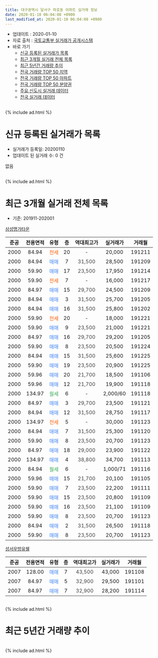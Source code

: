 ```yaml
---
title: 대구광역시 달서구 파호동 아파트 실거래 정보
date: 2020-01-10 06:04:08 +0900
last_modified_at: 2020-01-10 06:04:08 +0900
---
```


* 업데이트 : 2020-01-10
* 자료 출처 : [국토교통부 실거래가 공개시스템](http://rt.molit.go.kr)
* 바로 가기
    * [신규 등록된 실거래가 목록](#신규-등록된-실거래가-목록)
    * [최근 3개월 실거래 전체 목록](#최근-3개월-실거래-전체-목록)
    * [최근 5년간 거래량 추이](#최근-5년간-거래량-추이)
    * [전국 거래량 TOP 50 지역](https://inasie.github.io/apt-trade-info/최근-3개월-전국에서-가장-거래가-많이-발생한-지역)
    * [전국 거래량 TOP 50 아파트](https://inasie.github.io/apt-trade-info/최근-3개월-전국에서-가장-거래가-많이-발생한-아파트)
    * [전국 거래량 TOP 50 분양권](https://inasie.github.io/apt-trade-info/최근-3개월-전국에서-가장-거래가-많이-발생한-분양권)
    * [주요 신도시 실거래 데이터](https://inasie.github.io/apt-trade-info/주요-신도시)
    * [전국 실거래 데이터](https://inasie.github.io/apt-trade-info/전국)
<br>
{% include ad.html %}
<br>

# 신규 등록된 실거래가 목록
* 실거래가 등록일: 20200110
* 업데이트 된 실거래 수: 0 건

없음

<br>
{% include ad.html %}
<br>

# 최근 3개월 실거래 전체 목록
* 기준: 201911-202001


[삼성명가타운](https://search.naver.com/search.naver?query=%EB%8C%80%EA%B5%AC%EA%B4%91%EC%97%AD%EC%8B%9C+%EB%8B%AC%EC%84%9C%EA%B5%AC+%ED%8C%8C%ED%98%B8%EB%8F%99+%EC%82%BC%EC%84%B1%EB%AA%85%EA%B0%80%ED%83%80%EC%9A%B4)

|준공|전용면적|유형|층|역대최고가|실거래가|거래월|
|:---:|:---:|:---:|:---:|:---:|:---:|:---:|
|2000|84.94|<span style="color:#ff5a00">전세</span>|20|<span style="color:#444444">-</span>|20,000|191211|
|2000|84.94|<span style="color:#4285f3">매매</span>|7|<span style="color:#444444">31,500</span>|28,500|191209|
|2000|59.90|<span style="color:#4285f3">매매</span>|17|<span style="color:#444444">23,500</span>|17,950|191214|
|2000|59.90|<span style="color:#ff5a00">전세</span>|7|<span style="color:#444444">-</span>|16,000|191217|
|2000|84.97|<span style="color:#4285f3">매매</span>|15|<span style="color:#444444">29,700</span>|24,500|191209|
|2000|84.94|<span style="color:#4285f3">매매</span>|3|<span style="color:#444444">31,500</span>|25,700|191205|
|2000|84.94|<span style="color:#4285f3">매매</span>|16|<span style="color:#444444">31,500</span>|25,800|191202|
|2000|59.90|<span style="color:#ff5a00">전세</span>|20|<span style="color:#444444">-</span>|18,000|191221|
|2000|59.90|<span style="color:#4285f3">매매</span>|9|<span style="color:#444444">23,500</span>|21,000|191221|
|2000|84.97|<span style="color:#4285f3">매매</span>|16|<span style="color:#444444">29,700</span>|29,200|191205|
|2000|59.90|<span style="color:#4285f3">매매</span>|8|<span style="color:#444444">23,500</span>|20,500|191224|
|2000|84.94|<span style="color:#4285f3">매매</span>|15|<span style="color:#444444">31,500</span>|25,600|191225|
|2000|59.90|<span style="color:#4285f3">매매</span>|19|<span style="color:#444444">23,500</span>|20,900|191225|
|2000|59.96|<span style="color:#4285f3">매매</span>|20|<span style="color:#444444">21,700</span>|18,500|191106|
|2000|59.96|<span style="color:#4285f3">매매</span>|12|<span style="color:#444444">21,700</span>|19,900|191118|
|2000|134.97|<span style="color:#34a853">월세</span>|6|<span style="color:#444444">-</span>|2,000/60|191118|
|2000|84.97|<span style="color:#4285f3">매매</span>|3|<span style="color:#444444">29,700</span>|23,500|191121|
|2000|84.94|<span style="color:#4285f3">매매</span>|12|<span style="color:#444444">31,500</span>|28,750|191117|
|2000|134.97|<span style="color:#ff5a00">전세</span>|5|<span style="color:#444444">-</span>|30,000|191123|
|2000|84.94|<span style="color:#4285f3">매매</span>|7|<span style="color:#444444">31,500</span>|25,300|191120|
|2000|59.90|<span style="color:#4285f3">매매</span>|8|<span style="color:#444444">23,500</span>|20,700|191123|
|2000|84.97|<span style="color:#4285f3">매매</span>|18|<span style="color:#444444">29,000</span>|23,900|191122|
|2000|134.97|<span style="color:#4285f3">매매</span>|4|<span style="color:#444444">38,800</span>|34,700|191113|
|2000|84.94|<span style="color:#34a853">월세</span>|6|<span style="color:#444444">-</span>|1,000/71|191116|
|2000|59.96|<span style="color:#4285f3">매매</span>|15|<span style="color:#444444">21,700</span>|20,100|191105|
|2000|59.90|<span style="color:#4285f3">매매</span>|7|<span style="color:#444444">23,500</span>|22,200|191111|
|2000|59.90|<span style="color:#4285f3">매매</span>|15|<span style="color:#444444">23,500</span>|20,800|191109|
|2000|59.90|<span style="color:#4285f3">매매</span>|16|<span style="color:#444444">23,500</span>|21,100|191109|
|2000|59.90|<span style="color:#4285f3">매매</span>|8|<span style="color:#444444">23,500</span>|20,700|191123|
|2000|84.94|<span style="color:#4285f3">매매</span>|2|<span style="color:#444444">31,500</span>|26,500|191118|
|2000|59.90|<span style="color:#4285f3">매매</span>|8|<span style="color:#444444">23,500</span>|20,700|191123|

[성서우방유쉘](https://search.naver.com/search.naver?query=%EB%8C%80%EA%B5%AC%EA%B4%91%EC%97%AD%EC%8B%9C+%EB%8B%AC%EC%84%9C%EA%B5%AC+%ED%8C%8C%ED%98%B8%EB%8F%99+%EC%84%B1%EC%84%9C%EC%9A%B0%EB%B0%A9%EC%9C%A0%EC%89%98)

|준공|전용면적|유형|층|역대최고가|실거래가|거래월|
|:---:|:---:|:---:|:---:|:---:|:---:|:---:|
|2007|128.00|<span style="color:#4285f3">매매</span>|7|<span style="color:#444444">43,500</span>|43,000|191108|
|2007|84.97|<span style="color:#4285f3">매매</span>|5|<span style="color:#444444">32,900</span>|29,500|191101|
|2007|84.97|<span style="color:#4285f3">매매</span>|7|<span style="color:#444444">32,900</span>|28,200|191114|


<br>
{% include ad.html %}
<br>

# 최근 5년간 거래량 추이


<div style="width:100%;">
    <canvas id="deal_progress" height="200"></canvas>
</div>

<script>
new Chart(document.getElementById("deal_progress"), {
    type: 'line',
    data: {
        labels: ['201501','201502','201503','201504','201505','201506','201507','201508','201509','201510','201511','201512','201601','201602','201603','201604','201605','201606','201607','201608','201609','201610','201611','201612','201701','201702','201703','201704','201705','201706','201707','201708','201709','201710','201711','201712','201801','201802','201803','201804','201805','201806','201807','201808','201809','201810','201811','201812','201901','201902','201903','201904','201905','201906','201907','201908','201909','201910','201911','201912','202001'],
        datasets: [{
            label: '매매',
            pointRadius: 1,
            data: [13, 11, 22, 24, 19, 13, 15, 9, 10, 12, 7, 4, 2, 4, 8, 5, 8, 16, 6, 15, 7, 8, 6, 9, 2, 6, 7, 5, 6, 17, 29, 12, 14, 7, 10, 4, 10, 12, 15, 12, 7, 17, 6, 10, 12, 16, 10, 2, 7, 13, 11, 13, 7, 13, 6, 9, 10, 17, 18, 10, 0],
            borderColor: "rgba(255, 201, 14, 1)",
            backgroundColor: "rgba(255, 201, 14, 0.5)",
            fill: false,
            lineTension: 0
        },{
            label: '전월세',
            pointRadius: 1,
            data: [8, 2, 9, 7, 7, 7, 5, 7, 6, 5, 2, 5, 2, 5, 3, 3, 13, 4, 7, 9, 5, 11, 10, 10, 7, 8, 5, 4, 3, 5, 1, 3, 6, 2, 6, 3, 4, 3, 7, 3, 8, 2, 5, 4, 2, 3, 2, 6, 5, 3, 8, 2, 7, 7, 4, 7, 1, 4, 3, 3, 0],
            borderColor: "rgba(0, 141, 185, 1)",
            backgroundColor: "rgba(0, 141, 185, 0.5)",
            fill: false,
            lineTension: 0
        }
        ]
    },
    options: {
        responsive: true,
        title: {
            display: false
        },
        tooltips: {
            mode: 'index',
            intersect: false
        },
        hover: {
            mode: 'nearest',
            intersect: true
        },
        scales: {
            xAxes: [{
                display: true,
                scaleLabel: {
                    display: true,
                    labelString: '년/월'
                }
            }],
            yAxes: [{
                display: true,
                ticks: {
                    suggestedMin: 0,
                },
                scaleLabel: {
                    display: true,
                    labelString: '실거래 수'
                }
            }]
        }
    }
});

</script>


<br>
{% include ad.html %}
<br>

